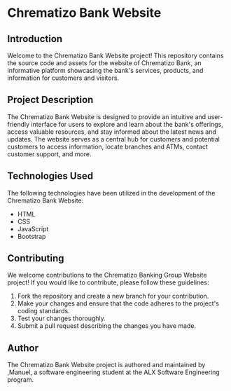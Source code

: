
# Chrematizo Bank Website

## Introduction
Welcome to the Chrematizo Bank Website project! This repository contains the source code and assets for the website of Chrematizo Bank, an informative platform showcasing the bank's services, products, and information for customers and visitors.

## Project Description
The Chrematizo Bank Website is designed to provide an intuitive and user-friendly interface for users to explore and learn about the bank's offerings, access valuable resources, and stay informed about the latest news and updates. The website serves as a central hub for customers and potential customers to access information, locate branches and ATMs, contact customer support, and more.

## Technologies Used
The following technologies have been utilized in the development of the Chrematizo Bank Website:
- HTML
- CSS
- JavaScript
- Bootstrap


## Contributing
We welcome contributions to the Chrematizo Banking Group Website project! If you would like to contribute, please follow these guidelines:
1. Fork the repository and create a new branch for your contribution.
2. Make your changes and ensure that the code adheres to the project's coding standards.
3. Test your changes thoroughly.
4. Submit a pull request describing the changes you have made.


## Author
The Chrematizo Bank Website project is authored and maintained by ,Manuel, a software engineering student at the ALX Software Engineering program.